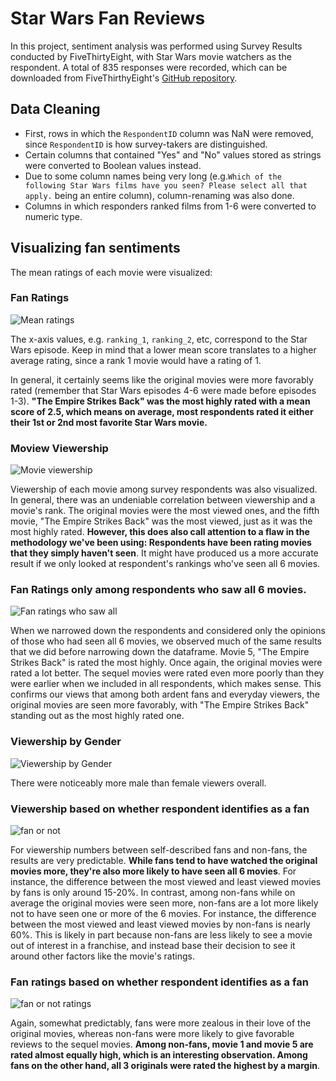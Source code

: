 # Star Wars Fan Reviews

In this project, sentiment analysis was performed using Survey Results conducted by FiveThirtyEight, with Star Wars movie watchers as the respondent. A total of 835 responses were recorded, which can be downloaded from FiveThirthyEight's [GitHub repository](https://github.com/fivethirtyeight/data/tree/master/star-wars-survey).

## Data Cleaning

- First, rows in which the `RespondentID` column was NaN were removed, since `RespondentID` is how survey-takers are distinguished.
- Certain columns that contained "Yes" and "No" values stored as strings were converted to Boolean values instead. 
- Due to some column names being very long (e.g.`Which of the following Star Wars films have you seen? Please select all that apply.` being an entire column), column-renaming was also done.
- Columns in which responders ranked films from 1-6 were converted to numeric type.

## Visualizing fan sentiments

The mean ratings of each movie were visualized:

### Fan Ratings

![Mean ratings](https://i.gyazo.com/808b9b90122530741372c4ba3df49d34.png)

The x-axis values, e.g. `ranking_1`, `ranking_2`, etc, correspond to the Star Wars episode. Keep in mind that a lower mean score translates to a higher average rating, since a rank 1 movie would have a rating of 1.

In general, it certainly seems like the original movies were more favorably rated (remember that Star Wars episodes 4-6 were made before episodes 1-3). **"The Empire Strikes Back" was the most highly rated with a mean score of 2.5, which means on average, most respondents rated it either their 1st or 2nd most favorite Star Wars movie.**

### Moview Viewership

![Movie viewership](https://i.gyazo.com/fbcd26382d468dd67ea63ad48275746c.png)

Viewership of each movie among survey respondents was also visualized. In general, there was an undeniable correlation between viewership and a movie's rank. The original movies were the most viewed ones, and the fifth movie, "The Empire Strikes Back" was the most viewed, just as it was the most highly rated. **However, this does also call attention to a flaw in the methodology we've been using: Respondents have been rating movies that they simply haven't seen**. It might have produced us a more accurate result if we only looked at respondent's rankings who've seen all 6 movies.

### Fan Ratings only among respondents who saw all 6 movies.

![Fan ratings who saw all](https://i.gyazo.com/e16d14098a5b21d50f86ac614dee8bbe.png)

When we narrowed down the respondents and considered only the opinions of those who had seen all 6 movies, we observed much of the same results that we did before narrowing down the dataframe. Movie 5, "The Empire Strikes Back" is rated the most highly. Once again, the original movies were rated a lot better. The sequel movies were rated even more poorly than they were earlier when we included in all respondents, which makes sense. This confirms our views that among both ardent fans and everyday viewers, the original movies are seen more favorably, with "The Empire Strikes Back" standing out as the most highly rated one.

### Viewership by Gender

![Viewership by Gender](https://i.gyazo.com/3547ccbcb5226e0465e2c835d37ae1a6.png)

There were noticeably more male than female viewers overall.

### Viewership based on whether respondent identifies as a fan

![fan or not](https://i.gyazo.com/0fc98f2e43200b0b237463cc4684a7e6.png)

For viewership numbers between self-described fans and non-fans, the results are very predictable. **While fans tend to have watched the original movies more, they're also more likely to have seen all 6 movies**. For instance, the difference between the most viewed and least viewed movies by fans is only around 15-20%. In contrast, among non-fans while on average the original movies were seen more, non-fans are a lot more likely not to have seen one or more of the 6 movies. For instance, the difference between the most viewed and least viewed movies by non-fans is nearly 60%. This is likely in part because non-fans are less likely to see a movie out of interest in a franchise, and instead base their decision to see it around other factors like the movie's ratings.

### Fan ratings based on whether respondent identifies as a fan

![fan or not ratings](https://i.gyazo.com/f4d5a693a2f5b1769ed9b229f461bfc8.png)

Again, somewhat predictably, fans were more zealous in their love of the original movies, whereas non-fans were more likely to give favorable reviews to the sequel movies. **Among non-fans, movie 1 and movie 5 are rated almost equally high, which is an interesting observation. Among fans on the other hand, all 3 originals were rated the highest by a margin**.


